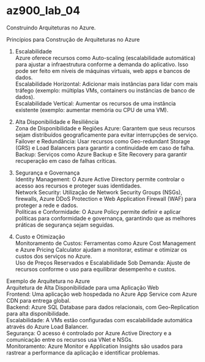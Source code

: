 # az900_lab_04
Construindo Arquiteturas no Azure.

Princípios para Construção de Arquiteturas no Azure <br>
1. Escalabilidade<br>
Azure oferece recursos como Auto-scaling (escalabilidade automática) para ajustar a infraestrutura conforme a demanda do aplicativo. Isso pode ser feito em níveis de máquinas virtuais, web apps e bancos de dados.<br>
Escalabilidade Horizontal: Adicionar mais instâncias para lidar com mais tráfego (exemplo: múltiplas VMs, containers ou instâncias de banco de dados).<br>
Escalabilidade Vertical: Aumentar os recursos de uma instância existente (exemplo: aumentar memória ou CPU de uma VM).<br>

2. Alta Disponibilidade e Resiliência<br>
Zona de Disponibilidade e Regiões Azure: Garantem que seus recursos sejam distribuídos geograficamente para evitar interrupções de serviço.<br>
Failover e Redundância: Usar recursos como Geo-redundant Storage (GRS) e Load Balancers para garantir a continuidade em caso de falha.<br>
Backup: Serviços como Azure Backup e Site Recovery para garantir recuperação em caso de falhas críticas.<br>

3. Segurança e Governança<br>
Identity Management: O Azure Active Directory permite controlar o acesso aos recursos e proteger suas identidades.<br>
Network Security: Utilização de Network Security Groups (NSGs), firewalls, Azure DDoS Protection e Web Application Firewall (WAF) para proteger a rede e dados.<br>
Políticas e Conformidade: O Azure Policy permite definir e aplicar políticas para conformidade e governança, garantindo que as melhores práticas de segurança sejam seguidas.<br>

4. Custo e Otimização<br>
Monitoramento de Custos: Ferramentas como Azure Cost Management e Azure Pricing Calculator ajudam a monitorar, estimar e otimizar os custos dos serviços no Azure.<br>
Uso de Preços Reservados e Escalabilidade Sob Demanda: Ajuste de recursos conforme o uso para equilibrar desempenho e custos.<br>

Exemplo de Arquitetura no Azure<br>
Arquitetura de Alta Disponibilidade para uma Aplicação Web<br>
Frontend: Uma aplicação web hospedada no Azure App Service com Azure CDN para entrega global.<br>
Backend: Azure SQL Database para dados relacionais, com Geo-Replication para alta disponibilidade.<br>
Escalabilidade: A VMs estão configuradas com escalabilidade automática através do Azure Load Balancer.<br>
Segurança: O acesso é controlado por Azure Active Directory e a comunicação entre os recursos usa VNet e NSGs.<br>
Monitoramento: Azure Monitor e Application Insights são usados para rastrear a performance da aplicação e identificar problemas.<br>

